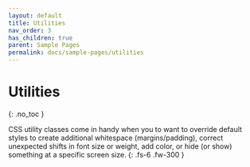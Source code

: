 ```yaml
---
layout: default
title: Utilities
nav_order: 3
has_children: true
parent: Sample Pages
permalink: docs/sample-pages/utilities
---
```


# Utilities
{: .no_toc }

CSS utility classes come in handy when you to want to override default styles to create additional whitespace (margins/padding), correct unexpected shifts in font size or weight, add color, or hide (or show) something at a specific screen size.
{: .fs-6 .fw-300 }
